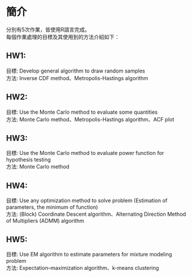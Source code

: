 # 簡介  

分別有5次作業，皆使用R語言完成。  
每個作業處理的目標及其使用到的方法介紹如下：  

## HW1:  
目標: Develop general algorithm to draw random samples   
方法: Inverse CDF method、Metropolis-Hastings algorithm

## HW2:  
目標: Use the Monte Carlo method to evaluate some quantities  
方法: Monte Carlo method、Metropolis-Hastings algorithm、ACF plot

## HW3:  
目標: Use the Monte Carlo method to evaluate power function for hypothesis testing  
方法: Monte Carlo method

## HW4:  
目標: Use any optimization method to solve problem (Estimation of parameters, the minimum of function)  
方法: (Block) Coordinate Descent algorithm、Alternating Direction Method of Multipliers (ADMM) algorithm 

## HW5:  
目標: Use EM algorithm to estimate parameters for mixture modeling problem  
方法: Expectation–maximization algorithm、k-means clustering


